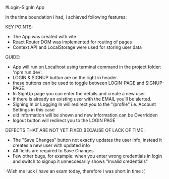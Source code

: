 #Login-SignIn App

In the time boundation i had, i achieved following features:

KEY POINTS:
- The App was created with vite
- React Router DOM was implemented for routing of pages
- Context API and LocalStorage were used for storing user data

GUIDE:
- App will run on Localhost using terminal command in the project folder: 'npm run dev'. 
- LOGIN & SIGNUP button are on the right in header.
- these buttons can be used to toggle between LOGIN-PAGE and SIGNUP-PAGE.
- In SignUp page you can enter the details and create a new user.
- if there is already an existing user with the EMAIL you'll be alerted.
- Signing In or Logging In will redirect you to the "/profile" i.e. Account Settings in this case
- old information will be shown and new information can be Overridden
- logout button will redirect you to the LOGIN PAGE

DEFECTS THAT ARE NOT YET FIXED BECAUSE OF LACK OF TIME :
- The "Save Changes" button not exactly updates the user info, instead it creates a new user with updated info
- All fields are required to Save Changes 
- Few other bugs, for example: when you enter wrong credentials in login and switch to signup it unneccesarily shows "Invalid credentials"






-Wish me luck i have an exam today, therefore i was short in time :(
